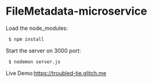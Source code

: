 
<h1>FileMetadata-microservice</h1>

Load the node_modules:
```
 $ npm install
 ``` 
Start the server on 3000 port:
```
 $ nodemon server.js
```

Live Demo:https://troubled-tie.glitch.me

 
